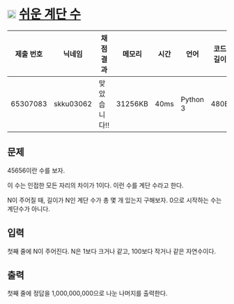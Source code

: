 # <img width="20px"  src="https://d2gd6pc034wcta.cloudfront.net/tier/10.svg" class="solvedac-tier"> [쉬운 계단 수](https://www.acmicpc.net/problem/10844) 

| 제출 번호 | 닉네임 | 채점 결과 | 메모리 | 시간 | 언어 | 코드 길이 |
|---|---|---|---|---|---|---|
|65307083|skku03062|맞았습니다!! |31256KB|40ms|Python 3|480B|

## 문제
<p>45656이란 수를 보자.</p>

<p>이 수는 인접한 모든 자리의 차이가 1이다. 이런 수를 계단 수라고 한다.</p>

<p>N이 주어질 때, 길이가 N인 계단 수가 총 몇 개 있는지 구해보자. 0으로 시작하는 수는 계단수가 아니다.</p>

## 입력
<p>첫째 줄에 N이 주어진다. N은 1보다 크거나 같고, 100보다 작거나 같은 자연수이다.</p>

## 출력
<p>첫째 줄에 정답을 1,000,000,000으로 나눈 나머지를 출력한다.</p>

